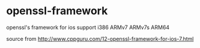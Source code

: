 openssl-framework
=================

openssl's framework for ios
support i386 ARMv7 ARMv7s ARM64

source from http://www.cppguru.com/12-openssl-framework-for-ios-7.html
